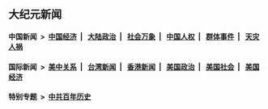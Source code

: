 ## 大纪元新闻

#### 中国新闻 &nbsp;>&nbsp; [中国经济](indexes/ncid283/README.md?11140445) &nbsp;| &nbsp; [大陆政治](indexes/ncid277/README.md?11140445) &nbsp;| &nbsp; [社会万象](indexes/ncid282/README.md?11140445) &nbsp;| &nbsp; [中国人权](indexes/ncid278/README.md?11140445) &nbsp;| &nbsp; [群体事件](indexes/ncid279/README.md?11140445) &nbsp;| &nbsp; [天灾人祸](indexes/ncid280/README.md?11140445)

#### 国际新闻 &nbsp;>&nbsp; [美中关系](indexes/nf1412576/README.md?11140445) &nbsp;| &nbsp; [台湾新闻](indexes/ncid1349361/README.md?11140445) &nbsp;| &nbsp; [香港新闻](indexes/ncid1349362/README.md?11140445) &nbsp;| &nbsp; [美国政治](indexes/ncid1078159/README.md?11140445) &nbsp;| &nbsp; [美国社会](indexes/ncid1078160/README.md?11140445) &nbsp;| &nbsp; [美国经济](indexes/ncid1078158/README.md?11140445)

#### 特别专题 &nbsp;>&nbsp; [中共百年历史](https://github.com/epoch-news/epoch-special/blob/master/README.md?11140445)  
